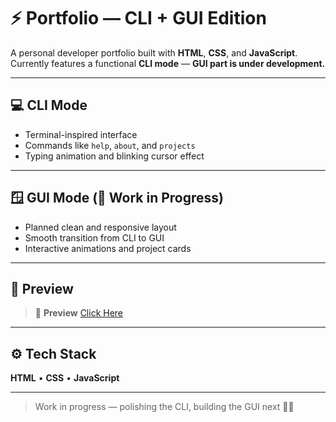 # ⚡ Portfolio — CLI + GUI Edition

A personal developer portfolio built with **HTML**, **CSS**, and **JavaScript**.  
Currently features a functional **CLI mode** — **GUI part is under development.**

---

## 💻 CLI Mode
- Terminal-inspired interface  
- Commands like `help`, `about`, and `projects`  
- Typing animation and blinking cursor effect  

---

## 🪟 GUI Mode (🚧 Work in Progress)
- Planned clean and responsive layout  
- Smooth transition from CLI to GUI  
- Interactive animations and project cards  

---

## 🚀 Preview

> 🔗 **Preview** [Click Here](#) 

---

## ⚙️ Tech Stack
**HTML** • **CSS** • **JavaScript**

---

> Work in progress — polishing the CLI, building the GUI next 👨‍💻
